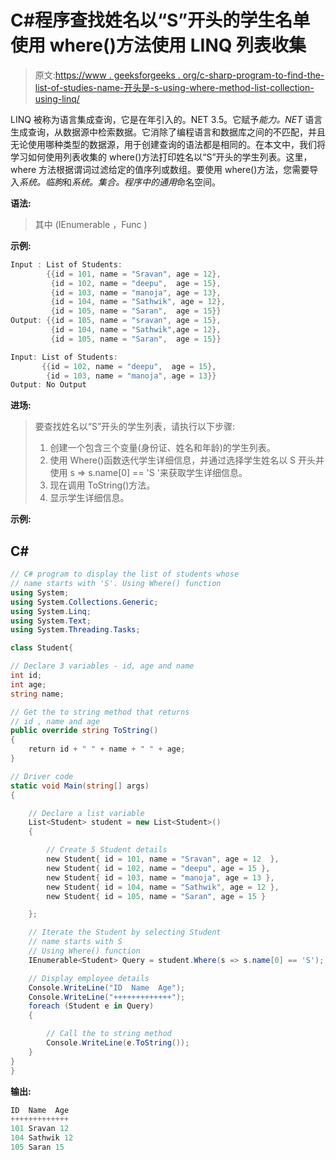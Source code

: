 # C#程序查找姓名以“S”开头的学生名单使用 where()方法使用 LINQ 列表收集

> 原文:[https://www . geeksforgeeks . org/c-sharp-program-to-find-the-list-of-studies-name-开头是-s-using-where-method-list-collection-using-linq/](https://www.geeksforgeeks.org/c-sharp-program-to-find-the-list-of-students-whose-name-starts-with-s-using-where-method-of-list-collection-using-linq/)

LINQ 被称为语言集成查询，它是在年引入的。NET 3.5。它赋予*能力。NET* 语言生成查询，从数据源中检索数据。它消除了编程语言和数据库之间的不匹配，并且无论使用哪种类型的数据源，用于创建查询的语法都是相同的。在本文中，我们将学习如何使用列表收集的 where()方法打印姓名以“S”开头的学生列表。这里，where 方法根据谓词过滤给定的值序列或数组。要使用 where()方法，您需要导入*系统。临朐*和*系统。集合。程序中的通用*命名空间。

**语法:**

> 其中 <tsource>(IEnumerable <tsource>，Func <tsource boolean="">)</tsource></tsource></tsource>

**示例:**

```cs
Input : List of Students:
        {{id = 101, name = "Sravan", age = 12},
         {id = 102, name = "deepu",  age = 15},
         {id = 103, name = "manoja", age = 13},
         {id = 104, name = "Sathwik", age = 12},
         {id = 105, name = "Saran",  age = 15}}
Output: {{id = 105, name = "sravan", age = 15},
         {id = 104, name = "Sathwik",age = 12},
         {id = 105, name = "Saran",  age = 15}}

Input: List of Students:
       {{id = 102, name = "deepu",  age = 15},
        {id = 103, name = "manoja", age = 13}}
Output: No Output
```

**进场:**

> 要查找姓名以“S”开头的学生列表，请执行以下步骤:
> 
> 1.  创建一个包含三个变量(身份证、姓名和年龄)的学生列表。
> 2.  使用 Where()函数迭代学生详细信息，并通过选择学生姓名以 S 开头并使用 s => s.name[0] == 'S '来获取学生详细信息。
> 3.  现在调用 ToString()方法。
> 4.  显示学生详细信息。

**示例:**

## C#

```cs
// C# program to display the list of students whose 
// name starts with 'S'. Using Where() function 
using System;
using System.Collections.Generic;
using System.Linq;
using System.Text;
using System.Threading.Tasks;

class Student{

// Declare 3 variables - id, age and name
int id; 
int age;
string name;

// Get the to string method that returns 
// id , name and age
public override string ToString()
{
    return id + " " + name + " " + age;
}

// Driver code
static void Main(string[] args)
{

    // Declare a list variable 
    List<Student> student = new List<Student>()
    {

        // Create 5 Student details
        new Student{ id = 101, name = "Sravan", age = 12  },
        new Student{ id = 102, name = "deepu", age = 15 },
        new Student{ id = 103, name = "manoja", age = 13 },
        new Student{ id = 104, name = "Sathwik", age = 12 },
        new Student{ id = 105, name = "Saran", age = 15 }

    };

    // Iterate the Student by selecting Student 
    // name starts with S
    // Using Where() function
    IEnumerable<Student> Query = student.Where(s => s.name[0] == 'S');

    // Display employee details
    Console.WriteLine("ID  Name  Age");
    Console.WriteLine("+++++++++++++");
    foreach (Student e in Query)
    {

        // Call the to string method
        Console.WriteLine(e.ToString());
    }    
}
}
```

**输出:**

```cs
ID  Name  Age
+++++++++++++
101 Sravan 12
104 Sathwik 12
105 Saran 15
```
